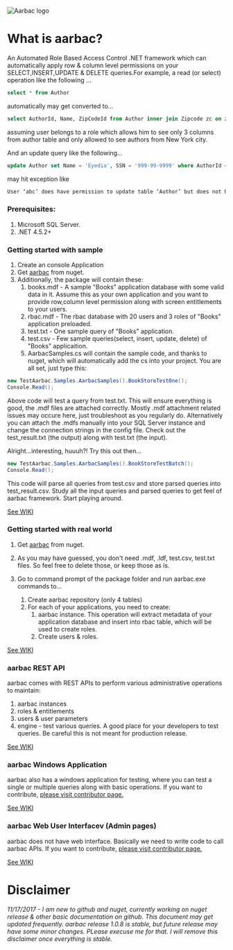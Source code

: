 ![Aarbac logo](https://github.com/eyedia/aarbac/blob/master/Eyedia.Aarbac.Framework/Graphics/rbac_128.png)

# What is aarbac?
An Automated Role Based Access Control .NET framework which can automatically apply row & column level permissions on your SELECT,INSERT,UPDATE & DELETE queries.For example, a read (or select) operation like the following …

```sql
select * from Author
```
automatically may get converted to…

```sql
select AuthorId, Name, ZipCodeId from Author inner join Zipcode zc on zc.ZipCodeId = Author.ZipCodeId inner join City c on c.CityId = zc.CityId where c.Name = 'New York'
```

assuming user belongs to a role which allows him to see only 3 columns from author table and only allowed to see authors from New York city.

And an update query like the following…

```sql
update Author set Name = 'Eyedia', SSN = '999-99-9999' where AuthorId = 9999
```
may hit exception like 

```diff
User ‘abc’ does have permission to update table ‘Author’ but does not have permission to update column ‘SSN’
```

### Prerequisites:
1. Microsoft SQL Server.
2. .NET 4.5.2+

### Getting started with sample
1. Create an console Application
2. Get [aarbac](https://www.nuget.org/packages/aarbac.NET/) from nuget.
3. Additionally, the package will contain these:
    1. books.mdf - A sample "Books" application database with some valid data in it. Assume this as your own application and you want to provide row,column level permission along with screen entitlements to your users.
    2. rbac.mdf - The rbac database with 20 users and 3 roles of "Books" application preloaded.
    3. test.txt - One sample query of "Books" application.
    4. test.csv - Few sample queries(select, insert, update, delete) of "Books" applicaition.
    5. AarbacSamples.cs will contain the sample code, and thanks to nuget, which will automatically add the cs into your project. You are all set, just type this:
```cs
new TestAarbac.Samples.AarbacSamples().BookStoreTestOne();
Console.Read();
```
Above code will test a query from test.txt. This will ensure everything is good, the .mdf files are attached correctly. Mostly .mdf attachment related issues may occure here, just troubleshoot as you regularly do. Alternatively you can attach the .mdfs manually into your SQL Server instance and change the connection strings in the config file. Check out the test_result.txt (the output) along with test.txt (the input).

Alright...interesting, huuuh?! Try this out then...
```cs
new TestAarbac.Samples.AarbacSamples().BookStoreTestBatch();
Console.Read();
```
This code will parse all queries from test.csv and store parsed queries into test_result.csv. Study all the input queries and parsed queries to get feel of aarbac framework. Start playing around.

[See WIKI](https://github.com/eyedia/aarbac/wiki)

### Getting started with real world
1. Get [aarbac](https://www.nuget.org/packages/aarbac.NET/) from nuget.
2. As you may have guessed, you don't need .mdf, .ldf, test.csv, test.txt files. So feel free to delete those, or keep those as is.
3. Go to command prompt of the package folder and run aarbac.exe commands to...

    1. Create aarbac repository (only 4 tables)
    2. For each of your applications, you need to create:
        1. aarbac instance. This operation will extract metadata of your application database and insert into rbac table, which will be used to create roles.
        3. Create users & roles.
   
[See WIKI](https://github.com/eyedia/aarbac/wiki)

### aarbac REST API
aarbac comes with REST APIs to perform various administrative operations to maintain:
1. aarbac instances
2. roles & entitlements
3. users & user parameters
4. engine - test various queries. A good place for your developers to test queries. Be careful this is not meant for production release.

[See WIKI](https://github.com/eyedia/aarbac/wiki)

### aarbac Windows Application
aarbac also has a windows application for testing, where you can test a single or multiple queries along with basic operations. If you want to contribute, [please visit contributor page.](https://github.com/eyedia/aarbac/wiki/Contributors)

[See WIKI](https://github.com/eyedia/aarbac/wiki)

### aarbac Web User Interfacev (Admin pages)
aarbac does not have web interface. Basically we need to write code to call aarbac APIs. If you want to contribute, [please visit contributor page.](https://github.com/eyedia/aarbac/wiki/Contributors)

[See WIKI](https://github.com/eyedia/aarbac/wiki)

# Disclaimer
*11/17/2017 - I am new to github and nuget, currently working on nuget release & other basic documentation on github. This document may get updated frequently. aarbac release 1.0.8 is stable, but future release may have some minor changes. PLease execuse me for that. I will remove this disclaimer once everything is stable.*
